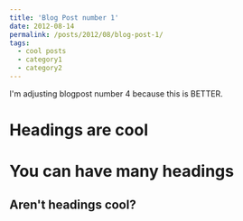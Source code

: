 ```yaml
---
title: 'Blog Post number 1'
date: 2012-08-14
permalink: /posts/2012/08/blog-post-1/
tags:
  - cool posts
  - category1
  - category2
---
```


I'm adjusting blogpost number 4 because this is BETTER.

Headings are cool
======

You can have many headings
======

Aren't headings cool?
------
